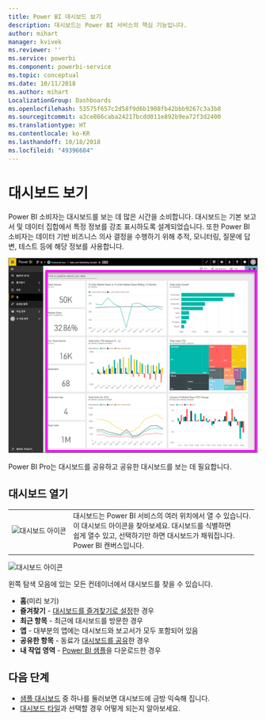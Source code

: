 ```yaml
---
title: Power BI 대시보드 보기
description: 대시보드는 Power BI 서비스의 핵심 기능입니다.
author: mihart
manager: kvivek
ms.reviewer: ''
ms.service: powerbi
ms.component: powerbi-service
ms.topic: conceptual
ms.date: 10/11/2018
ms.author: mihart
LocalizationGroup: Dashboards
ms.openlocfilehash: 53575f657c2d58f9d6b1908fb42bbb9267c3a3b8
ms.sourcegitcommit: a3ce866caba24217bcdd011e892b9ea72f3d2400
ms.translationtype: HT
ms.contentlocale: ko-KR
ms.lasthandoff: 10/18/2018
ms.locfileid: "49396684"
---
```

# <a name="view-a-dashboard"></a>대시보드 보기
Power BI 소비자는 대시보드를 보는 데 많은 시간을 소비합니다. 대시보드는 기본 보고서 및 데이터 집합에서 특정 정보를 강조 표시하도록 설계되었습니다. 또한 Power BI 소비자는 데이터 기반 비즈니스 의사 결정을 수행하기 위해 추적, 모니터링, 질문에 답변, 테스트 등에 해당 정보를 사용합니다.

![대시보드](media/end-user-dashboard-open/power-bi-new-dash.png)


Power BI Pro는 대시보드를 공유하고 공유한 대시보드를 보는 데 필요합니다.

## <a name="open-a-dashboard"></a>대시보드 열기



|              |         |
|------------|--------------------------------|
|![대시보드 아이콘](media/end-user-dashboard-open/power-bi-dashboard-icon.png)      |대시보드는 Power BI 서비스의 여러 위치에서 열 수 있습니다. <br> 이 대시보드 아이콘을 찾아보세요. 대시보드를 식별하면 <br>쉽게 열수 있고, 선택하기만 하면 대시보드가 채워집니다. <br>Power BI 캔버스입니다. |
|                    |          |

![대시보드 아이콘](media/end-user-dashboard-open/opendash.gif)


왼쪽 탐색 모음에 있는 모든 컨테이너에서 대시보드를 찾을 수 있습니다. 
- **홈**(미리 보기)
- **즐겨찾기** - [대시보드를 즐겨찾기로 설정](end-user-favorite.md)한 경우
- **최근 항목** - 최근에 대시보드를 방문한 경우
- **앱** - 대부분의 앱에는 대시보드와 보고서가 모두 포함되어 있음
- **공유한 항목** - 동료가 [대시보드를 공유](end-user-shared-with-me.md)한 경우
- **내 작업 영역** - [Power BI 샘플](../sample-datasets.md)을 다운로드한 경우


## <a name="next-steps"></a>다음 단계
* [샘플 대시보드](../sample-tutorial-connect-to-the-samples.md) 중 하나를 둘러보면 대시보드에 금방 익숙해 집니다.
* [대시보드 타일](end-user-tiles.md)과 선택할 경우 어떻게 되는지 알아보세요.